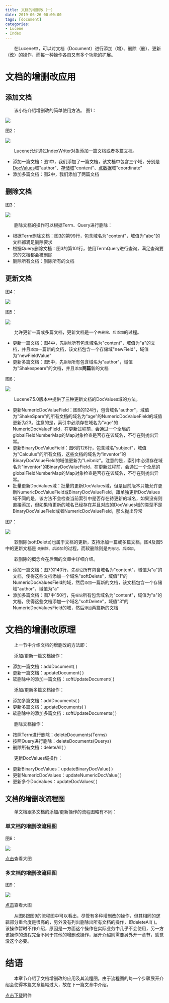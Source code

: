 ```yaml
---
title: 文档的增删改（一）
date: 2019-06-26 00:00:00
tags: [document]
categories:
- Lucene
- Index
---
```


&emsp;&emsp;在Lucene中，可以对文档（Document）进行添加（增）、删除（删）、更新（改）的操作，而每一种操作各自又有多个功能的扩展。

# 文档的增删改应用

## 添加文档
&emsp;&emsp;该小结介绍增删改的简单使用方法。
图1：

<img src="http://www.amazingkoala.com.cn/uploads/lucene/index/%E6%96%87%E6%A1%A3%E7%9A%84%E5%A2%9E%E5%88%A0%E6%94%B9/%E6%96%87%E6%A1%A3%E7%9A%84%E5%A2%9E%E5%88%A0%E6%94%B9%EF%BC%88%E4%B8%8A%EF%BC%89/1.png">

图2：

<img src="http://www.amazingkoala.com.cn/uploads/lucene/index/%E6%96%87%E6%A1%A3%E7%9A%84%E5%A2%9E%E5%88%A0%E6%94%B9/%E6%96%87%E6%A1%A3%E7%9A%84%E5%A2%9E%E5%88%A0%E6%94%B9%EF%BC%88%E4%B8%8A%EF%BC%89/2.png">

&emsp;&emsp;Lucene允许通过IndexWriter对象添加一篇文档或者多篇文档。
- 添加一篇文档：图1中，我们添加了一篇文档，该文档中包含三个域，分别是[DocValues](https://www.amazingkoala.com.cn/Lucene/DocValues/2019/0218/DocValues/)域"author"、[存储域](https://www.amazingkoala.com.cn/Lucene/suoyinwenjian/2019/0301/索引文件之fdx&&fdt)"content"、[点数据](https://www.amazingkoala.com.cn/Lucene/suoyinwenjian/2019/0424/索引文件之dim&&dii)域"coordinate"
- 添加多篇文档：图2中，我们添加了两篇文档

## 删除文档

图3：

<img src="http://www.amazingkoala.com.cn/uploads/lucene/index/%E6%96%87%E6%A1%A3%E7%9A%84%E5%A2%9E%E5%88%A0%E6%94%B9/%E6%96%87%E6%A1%A3%E7%9A%84%E5%A2%9E%E5%88%A0%E6%94%B9%EF%BC%88%E4%B8%8A%EF%BC%89/3.png">

&emsp;&emsp;删除文档的操作可以根据Term、Query进行删除：

- 根据Term删除文档：图3的第99行，包含域名为"content"，域值为"abc"的文档都满足删除要求
- 根据Query删除文档：图3的第101行，使用TermQuery进行查询，满足查询要求的文档都会被删除
- 删除所有文档：删除所有的文档

## 更新文档

图4：

<img src="http://www.amazingkoala.com.cn/uploads/lucene/index/%E6%96%87%E6%A1%A3%E7%9A%84%E5%A2%9E%E5%88%A0%E6%94%B9/%E6%96%87%E6%A1%A3%E7%9A%84%E5%A2%9E%E5%88%A0%E6%94%B9%EF%BC%88%E4%B8%8A%EF%BC%89/4.png">

图5：

<img src="http://www.amazingkoala.com.cn/uploads/lucene/index/%E6%96%87%E6%A1%A3%E7%9A%84%E5%A2%9E%E5%88%A0%E6%94%B9/%E6%96%87%E6%A1%A3%E7%9A%84%E5%A2%9E%E5%88%A0%E6%94%B9%EF%BC%88%E4%B8%8A%EF%BC%89/5.png">

&emsp;&emsp;允许更新一篇或多篇文档，更新文档是一个`先删除、后添加`的过程。

- 更新一篇文档：图4中，先`删除`所有包含域名为"content"，域值为"a"的文档，并且`添加`一篇新的文档，该文档包含一个存储域"newField"，域值为"newFieldValue"
- 更新多篇文档：图5中，先`删除`所有包含域名为"author"，域值为"Shakespeare"的文档，并且`添加`**两篇**新的文档

图6：

<img src="http://www.amazingkoala.com.cn/uploads/lucene/index/%E6%96%87%E6%A1%A3%E7%9A%84%E5%A2%9E%E5%88%A0%E6%94%B9/%E6%96%87%E6%A1%A3%E7%9A%84%E5%A2%9E%E5%88%A0%E6%94%B9%EF%BC%88%E4%B8%8A%EF%BC%89/6.png">

&emsp;&emsp;Lucene7.5.0版本中提供了三种更新文档的DocValues域的方法。

- 更新NumericDocValueField：图6的124行，包含域名"author"，域值为"ShakeSpare"的所有文档的域名为“age”的NumericDocValueField的域值更新为23。注意的是，索引中必须存在域名为"age"的NumericDocValueField，在更新过程前，会通过一个全局的globalFieldNumberMap的Map对象检查是否存在该域名，不存在则抛出异常。
- 更新BinaryDocValueField：图6的126行，包含域名"subject"，域值为"Calculus"的所有文档，这些文档的域名为“inventor”的BinaryDocValueField的域值更新为"Leibniz"。注意的是，索引中必须存在域名为"inventor"的BinaryDocValueField，在更新过程前，会通过一个全局的globalFieldNumberMap的Map对象检查是否存在该域名，不存在则抛出异常。
- 批量更新DocValues域：批量的更新DocValues域，但是目前版本只能允许更新NumericDocValueField或BinaryDocValueField，跟单独更新DocValues域不同的是，该方法不会检查当前索引中是否存在待更新的域名，如果没有则直接添加，但如果待更新的域名已经存在并且对应的DocValues域的类型不是BinaryDocValueField或者NumericDocValueField，那么抛出异常

图7：

<img src="http://www.amazingkoala.com.cn/uploads/lucene/index/%E6%96%87%E6%A1%A3%E7%9A%84%E5%A2%9E%E5%88%A0%E6%94%B9/%E6%96%87%E6%A1%A3%E7%9A%84%E5%A2%9E%E5%88%A0%E6%94%B9%EF%BC%88%E4%B8%8A%EF%BC%89/7.png">

&emsp;&emsp;软删除(softDelete)也属于文档的更新，支持添加一篇或多篇文档，图4及图5中的更新文档是 `先删除、后添加`的过程，而软删除则是`先标记、后添加`。

&emsp;&emsp;软删除的概念会在后面的文章中详细介绍。

- 添加一篇文档：图7的140行，先`标记`所有包含域名为"content"，域值为"a"的文档，使得这些文档添加一个域名"softDelete"，域值"1"的NumericDocValuesField的域，然后`添加`一篇新的文档，该文档包含一个存储域"author"，域值为"a"
- 添加多篇文档：图7中150行，先`标记`所有包含域名为"content"，域值为"a"的文档，使得这些文档添加一个域名"softDelete"，域值"3"的NumericDocValuesField的域，然后`添加`两篇新的文档

# 文档的增删改原理

&emsp;&emsp;上一节中介绍文档的增删改的方法即：

&emsp;&emsp;添加/更新一篇文档操作：

- 添加一篇文档：addDocument( )
- 更新一篇文档：updateDocument( )
- 软删除中的添加一篇文档：softUpdateDocument( )

&emsp;&emsp;添加/更新多篇文档操作：

- 添加多篇文档：addDocuments( )
- 更新多篇文档：updateDocuments( )
- 软删除中的添加多篇文档：softUpdateDocuments( )

&emsp;&emsp;删除文档操作：

- 按照Term进行删除：deleteDocuments(Terms)
- 按照Query进行删除：deleteDocuments(Querys)
- 删除所有文档：deleteAll( )

&emsp;&emsp;更新DocValues域操作：

- 更新BinaryDocValues：updateBinaryDocValue( )
- 更新NumericDocValues：updateNumericDocValue( )
- 更新多个DocValues：updateDocValues( )

## 文档的增删改流程图

&emsp;&emsp;单文档跟多文档的添加/更新操作的流程图略有不同：

### 单文档的增删改流程图

图8：

<img src="http://www.amazingkoala.com.cn/uploads/lucene/index/%E6%96%87%E6%A1%A3%E7%9A%84%E5%A2%9E%E5%88%A0%E6%94%B9/%E6%96%87%E6%A1%A3%E7%9A%84%E5%A2%9E%E5%88%A0%E6%94%B9%EF%BC%88%E4%B8%8A%EF%BC%89/8.png">

[点击](http://www.amazingkoala.com.cn/uploads/lucene/index/%E6%96%87%E6%A1%A3%E7%9A%84%E5%A2%9E%E5%88%A0%E6%94%B9/%E6%96%87%E6%A1%A3%E7%9A%84%E5%A2%9E%E5%88%A0%E6%94%B9%EF%BC%88%E4%B8%8A%EF%BC%89/%E5%8D%95%E6%96%87%E6%A1%A3%E6%93%8D%E4%BD%9C.html)查看大图

### 多文档的增删改流程图

图9：

<img src="http://www.amazingkoala.com.cn/uploads/lucene/index/%E6%96%87%E6%A1%A3%E7%9A%84%E5%A2%9E%E5%88%A0%E6%94%B9/%E6%96%87%E6%A1%A3%E7%9A%84%E5%A2%9E%E5%88%A0%E6%94%B9%EF%BC%88%E4%B8%8A%EF%BC%89/9.png">

[点击](http://www.amazingkoala.com.cn/uploads/lucene/index/%E6%96%87%E6%A1%A3%E7%9A%84%E5%A2%9E%E5%88%A0%E6%94%B9/%E6%96%87%E6%A1%A3%E7%9A%84%E5%A2%9E%E5%88%A0%E6%94%B9%EF%BC%88%E4%B8%8A%EF%BC%89/%E5%A4%9A%E6%96%87%E6%A1%A3%E6%93%8D%E4%BD%9C.html)查看大图

&emsp;&emsp;从图8跟图9的流程图中可以看出，尽管有多种增删改的操作，但其相同的逻辑部分重合度是很高的，另外没有列出删除出所有文档的操作，即deleteAll( )。该操作暂时不作介绍，原因是一方面这个操作在实际业务中几乎不会使用，另一方该操作的流程完全不同于其他的增删改操作，展开介绍则需要另外开一章节，感觉没这个必要。

# 结语

&emsp;&emsp;本章节介绍了文档增删改的应用及其流程图，由于流程图的每一个步骤展开介绍会使得本篇文章篇幅过大，故在下一篇文章中介绍。

[点击下载](http://www.amazingkoala.com.cn/attachment/Lucene/Index/%E6%96%87%E6%A1%A3%E7%9A%84%E5%A2%9E%E5%88%A0%E6%94%B9/%E6%96%87%E6%A1%A3%E7%9A%84%E5%A2%9E%E5%88%A0%E6%94%B9%EF%BC%88%E4%B8%8A%EF%BC%89/%E6%96%87%E6%A1%A3%E7%9A%84%E5%A2%9E%E5%88%A0%E6%94%B9%EF%BC%88%E4%B8%8A%EF%BC%89.zip)附件








